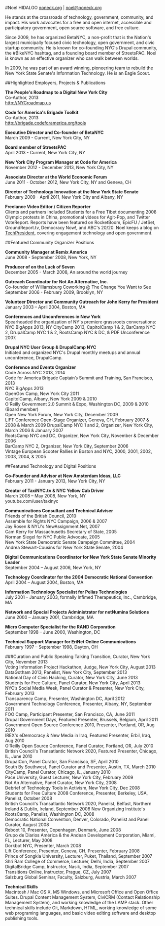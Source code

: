 #Noel HIDALGO
[noneck.org](http://noneck.org) | [noel@noneck.org](mailto:noel@noneck.org)

He stands at the crossroads of technology, government, community, and impact. His work advocates for a free and open internet, accessible and participatory government, open source software, and free culture.

Since 2009, he has organized BetaNYC, a non-profit that is the Nation's largest municipally focused civic technology, open government, and civic startup community. He is known for co-founding NYC's Drupal community, the #BikeNYC hashtag, and a founding board member of StreetsPAC. Noel is known as an effective organizer who can walk between worlds.

In 2009, he was part of an award winning, pioneering team to rebuild the New York State Senate's Information Technology. He is an Eagle Scout.

##Highlighted Employers, Projects & Publications

**The People's Roadmap to a Digital New York City**  
Co-Author, 2013  
http://NYCroadmap.us  

**Code for America's Brigade Toolkit**  
Co-Author, 2013  
http://brigade.codeforamerica.org/tools  

**Executive Director and Co-founder of BetaNYC**  
March 2009 - Current, New York City, NY  

**Board member of StreetsPAC**  
April 2013 - Current, New York City, NY  

**New York City Program Manager at Code for America**  
November 2012 - December 2013, New York City, NY  

**Associate Director at the World Economic Forum**  
June 2011 - October 2012, New York City, NY and Geneva, CH  

**Director of Technology Innovation at the New York State Senate**  
February 2009 - April 2011, New York City and Albany, NY  

**Freelance Video Editor / Citizen Reporter**  
Clients and partners included Students for a Free Tibet documenting 2008 Olympic protests in China, promotional videos for Agit-Pop, and Twitter VoteReport. Reports have been featured on RocketBoom, EpicFU / JetSet, GroundReport.tv, Democracy Now!, and ABC's 20/20. Noel keeps a blog on [TechPresident](http://techpresident.com/blog/919), covering engagement technology and open government. 

##Featured Community Organizer Positions

**Community Manager at Remix America**  
June 2008 - September 2008, New York, NY  

**Producer of on the Luck of Seven**  
December 2005 - March 2008, An around the world journey  

**Outreach Coordinator for Not An Alternative, Inc.**  
Co-founder of Williamsburg Coworking @ The Change You Want to See  
September 2006 - February 2009, Brooklyn, NY  

**Volunteer Director and Community Outreach for John Kerry for President**  
January 2003 – April 2004, Boston, MA  

**Conferences and Unconferences in New York**  
Spearheaded the organization of NY's premiere grassroots conversations: NYC BigApps 2013, NY CityCamp 2013, CapitolCamp 1 & 2, BarCamp NYC 2, DrupalCamp NYC 1 & 2, RootsCamp NYC & DC, & PDF Unconference 2007.

**Drupal NYC User Group & DrupalCamp NYC**  
Initiated and organized NYC's Drupal monthly meetups and annual unconference, DrupalCamp. 

**Conference and Events Organizer**  
Code Across NYC 2013, 2014  
Code for America Brigade Captain’s Summit and Training, San Francisco, 2013  
NYC BigApps 2013  
OpenGov Camp, New York City 2011  
CapitolCamp, Albany, New York 2009 & 2010  
O'Reilly Government 2.0 Summit & Expo, Washington DC, 2009 & 2010 (Board member)  
Open New York Forum, New York City, December 2009  
LIFT Conference Open-Stage Organizer, Geneva, CH, February 2007 & 2008 & March 2009 
DrupalCamp NYC 1 and 2, Organizer, New York City, March 2006 & January 2007  
RootsCamp NYC and DC, Organizer, New York City, November & December 2006  
BarCamp NYC 2, Organizer, New York City, September 2006  
Vintage European Scooter Rallies in Boston and NYC, 2000, 2001, 2002, 2003, 2004, & 2005  

##Featured Technology and Digital Positions

**Co-Founder and Advisor at New Amsterdam Ideas, LLC**  
February 2011 - January 2013, New York City, NY  

**Creator of TaxiNYC.tv & NYC Yellow Cab Driver**  
March 2008 – May 2008, New York, NY  
youtube.com/user/taxinyc  

**Communications Consultant and Technical Adviser**  
Friends of the British Council, 2010  
Assemble for Rights NYC Campaign, 2006 & 2007  
Jay Rosen & NYU's NewAssignment.Net, 2007  
Cam Kerry for Massachusetts Secretary of State, 2005  
Norman Siegel for NYC Public Advocate, 2005  
New York State Democratic Senate Campaign Committee, 2004  
Andrea Stewart-Cousins for New York State Senate, 2004  

**Digital Communications Coordinator for New York State Senate Minority Leader**  
September 2004 – August 2006, New York, NY  

**Technology Coordinator for the 2004 Democratic National Convention**  
April 2004 – August 2004, Boston, MA  

**Information Technology Specialist for Pelias Technologies**  
July 2001 – January 2003, formally Infimed Therapeutics, Inc., Cambridge, MA  

**Network and Special Projects Administrator for netNumina Solutions**  
June 2000 – January 2001, Cambridge, MA  

**Micro Computer Specialist for the RAND Corporation**  
September 1998 – June 2000, Washington, DC  

**Technical Support Manager for EriNet Online Communications**  
February 1997 – September 1998, Dayton, OH  

###Curation and Public Speaking
Talking Transition, Curator, New York City, November 2013  
Voting Information Project Hackathon, Judge, New York City, August 2013  
DataGotham 2013, Panelist, New York City, September 2013  
National Day of Civic Hacking, Curator, New York City, June 2013  
Students for Free Culture, Panel Curator, New York City, April 2013  
NYC’s Social Media Week, Panel Curator & Presenter, New York City, February 2013  
Transparency Camp, Presenter, Washington DC, April 2012  
Government Technology Conference, Presenter, Albany, NY, September 2011  
FOO Camp, Participant Presenter, San Francisco, CA, June 2011  
Drupal Government Days, Featured Presenter, Brussels, Belgium, April 2011  
Government Open Source Conference 2010, Presenter, Portland, OR, Aug 2010  
IREX's eDemocracy & New Media in Iraq, Featured Presenter, Erbil, Iraq, Aug 2010  
O’Reilly Open Source Conference, Panel Curator, Portland, OR, July 2010  
British Council's Transatlantic Network 2020, Featured Presenter, Chicago, IL, June 2010  
DrupalCon, Panel Curator, San Francisco, SF, April 2010  
South By Southwest, Panel Curator and Presenter, Austin, TX, March 2010  
CityCamp, Panel Curator, Chicago, IL, January 2010  
Pace University, Guest Lecturer, New York City, February 2009  
Not An Alternative, Panel Curator, New York City, 2008  
Debrief of Technology Tools in Activism, New York City, Dec 2008  
Students for Free Culture 2008 Conference, Presenter, Berkeley, USA, Panelist, October 2008  
British Council's Transatlantic Network 2020, Panelist, Belfast, Northern Ireland & Dublin, Ireland, September 2008 
New Organizing Institute's RootsCamp, Panelist, Washington DC, 2008  
Democratic National Convention, Denver, Colorado, Panelist and Panel Curator, August 2008  
Reboot 10, Presenter, Copenhagen, Denmark, June 2008  
Grupo de Diarios América & the Andean Development Corporation, Miami, FL, Lecturer, May 2008  
Dorkbot NYC, Presenter, March 2008  
Lift Conference, Presenter, Geneva, CH, Presenter, February 2008  
Prince of Songkla University, Lecturer, Puket, Thailand, September 2007  
Shri Ram College of Commerce, Lecturer, Delhi, India, September 2007  
DigitalBridge Camp, Instructor, Nasik, India, September 2007  
Transitions Online, Instructor, Prague, CZ, July 2007  
Salzburg Global Seminar, Faculty, Salzburg, Austria, March 2007  

**Technical Skills**  
Macintosh / Mac OS X, MS Windows, and Microsoft Office and Open Office Suites. Drupal Content Management System, CiviCRM (Contact Relationship Management System), and working knowledge of the LAMP stack. Other technical skills include Git, Markdown, HTML, working knowledge of some web programing languages, and basic video editing software and desktop publishing tools.
